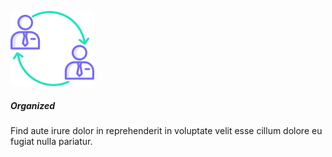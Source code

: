 ![Organized](/images/image-features/3.svg)

##### Organized

Find aute irure dolor in reprehenderit in voluptate velit esse cillum dolore eu fugiat nulla pariatur.
